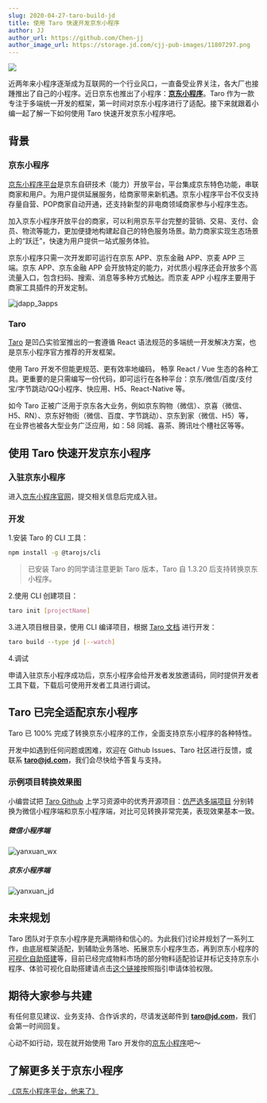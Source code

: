 ```yaml
---
slug: 2020-04-27-taro-build-jd
title: 使用 Taro 快速开发京东小程序
author: JJ
author_url: https://github.com/Chen-jj
author_image_url: https://storage.jd.com/cjj-pub-images/11807297.png
---
```


![](https://img20.360buyimg.com/ling/jfs/t1/117964/14/2118/145903/5e9eee0aE8897b3dd/bd435e6161779ad1.png)

近两年来小程序逐渐成为互联网的一个行业风口，一直备受业界关注，各大厂也接踵推出了自己的小程序。近日京东也推出了小程序：[**京东小程序**](https://mp.jd.com/?entrance=taro)。Taro 作为一款专注于多端统一开发的框架，第一时间对京东小程序进行了适配。接下来就跟着小编一起了解一下如何使用 Taro 快速开发京东小程序吧。

<!--truncate-->

## 背景

### 京东小程序

[京东小程序平台](https://mp.jd.com/?entrance=taro)是京东自研技术（能力）开放平台，平台集成京东特色功能，串联商家和用户。为用户提供延展服务，给商家带来新机遇。京东小程序平台不仅支持存量自营、POP商家自动开通，还支持新型的非电商领域商家参与小程序生态。  

加入京东小程序开放平台的商家，可以利用京东平台完整的营销、交易、支付、会员、物流等能力，更加便捷地构建起自己的特色服务场景。助力商家实现生态场景上的“跃迁”，快速为用户提供一站式服务体验。

京东小程序只需一次开发即可运行在京东 APP、京东金融 APP、京麦 APP 三端。京东 APP、京东金融 APP 会开放特定的能力，对优质小程序还会开放多个高流量入口，包含扫码、搜索、消息等多种方式触达。而京麦 APP 小程序主要用于商家工具插件的开发定制。

![jdapp_3apps](http://storage.jd.com/cjj-pub-images/jdapp_3apps.png)

### Taro

[Taro](https://taro.jd.com/) 是凹凸实验室推出的一套遵循 React 语法规范的多端统一开发解决方案，也是京东小程序官方推荐的开发框架。

使用 Taro 开发不但能更规范、更有效率地编码， 畅享 React / Vue 生态的各种工具。更重要的是只需编写一份代码，即可运行在各种平台：京东/微信/百度/支付宝/字节跳动/QQ小程序、快应用、H5、React-Native 等。

如今 Taro 正被广泛用于京东各大业务，例如京东购物（微信）、京喜（微信、H5、RN）、京东好物街（微信、百度、字节跳动）、京东到家（微信、H5）等，在业界也被各大型业务广泛应用，如：58 同城、喜茶、腾讯吐个槽社区等等。

## 使用 Taro 快速开发京东小程序

### 入驻京东小程序

进入[京东小程序官网](https://mp.jd.com/?entrance=taro)，提交相关信息后完成入驻。

### 开发

1.安装 Taro 的 CLI 工具：

```bash
npm install -g @tarojs/cli
```

> 已安装 Taro 的同学请注意更新 Taro 版本，Taro 自 1.3.20 后支持转换京东小程序。

2.使用 CLI 创建项目：

```bash
taro init [projectName]
```

3.进入项目根目录，使用 CLI 编译项目，根据 [Taro 文档](https://docs.taro.zone/docs/README) 进行开发：

```bash
taro build --type jd [--watch]
```

4.调试

申请入驻京东小程序成功后，京东小程序会给开发者发放邀请码，同时提供开发者工具下载，下载后可使用开发者工具进行调试。

## Taro 已完全适配京东小程序

Taro 已 100% 完成了转换京东小程序的工作，全面支持京东小程序的各种特性。

开发中如遇到任何问题或困难，欢迎在 Github Issues、Taro 社区进行反馈，或联系 **taro@jd.com**，我们会尽快给予答复与支持。

### 示例项目转换效果图

小编尝试把 [Taro Github](https://github.com/NervJS/taro) 上学习资源中的优秀开源项目：[仿严选多端项目](https://github.com/qit-team/taro-yanxuan) 分别转换为微信小程序端和京东小程序端，对比可见转换非常完美，表现效果基本一致。

##### 微信小程序端

![yanxuan_wx](http://storage.jd.com/cjj-pub-images/jdapp_yanxuan_wx_demo.jpg)

##### 京东小程序端

![yanxuan_jd](http://storage.jd.com/cjj-pub-images/jdapp_yanxuan_jd_demo.jpg)

## 未来规划

Taro 团队对于京东小程序是充满期待和信心的。为此我们讨论并规划了一系列工作，由底层框架适配，到辅助业务落地、拓展京东小程序生态，再到京东小程序的[可视化自助搭建](https://ling.jd.com/atom/cms/pc/06599/)等，目前已经完成物料市场的部分物料适配验证并标记支持京东小程序、体验可视化自助搭建请点击[这个链接](https://ling.jd.com/atom/cms/pc/06599/)按照指引申请体验权限。


## 期待大家参与共建

有任何意见建议、业务支持、合作诉求的，尽请发送邮件到 **taro@jd.com**，我们会第一时间回复。

心动不如行动，现在就开始使用 Taro 开发你的[京东小程序](https://mp.jd.com/?entrance=taro)吧～


## 了解更多关于京东小程序

[《京东小程序平台，他来了》](https://taro-club.jd.com/topic/1426/%E4%BA%AC%E4%B8%9C%E5%B0%8F%E7%A8%8B%E5%BA%8F%E5%B9%B3%E5%8F%B0-%E4%BB%96%E6%9D%A5%E4%BA%86)
